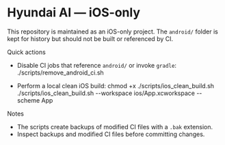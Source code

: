 # Hyundai AI — iOS-only

This repository is maintained as an iOS-only project. The `android/` folder is kept for history but should not be built or referenced by CI.

Quick actions
- Disable CI jobs that reference `android/` or invoke `gradle`:
  ./scripts/remove_android_ci.sh

- Perform a local clean iOS build:
  chmod +x ./scripts/ios_clean_build.sh
  ./scripts/ios_clean_build.sh --workspace ios/App.xcworkspace --scheme App

Notes
- The scripts create backups of modified CI files with a `.bak` extension.
- Inspect backups and modified CI files before committing changes.
